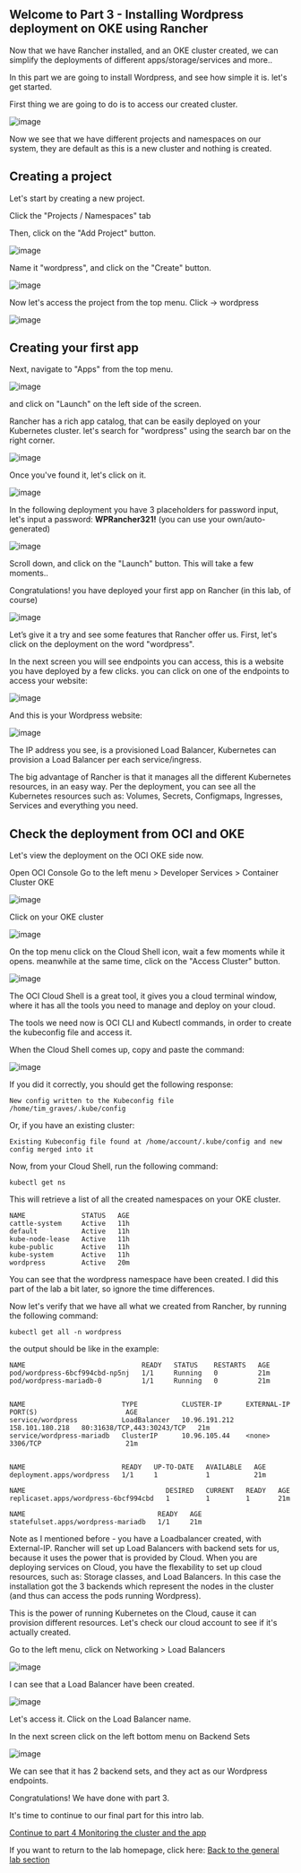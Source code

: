 ## Welcome to Part 3 - Installing Wordpress deployment on OKE using Rancher ##
 
Now that we have Rancher installed, and an OKE cluster created, 
we can simplify the deployments of different apps/storage/services and more.. 

In this part we are going to install Wordpress, and see how simple it is.
let's get started. 

First thing we are going to do is to access our created cluster. 

![image](https://github.com/deton57/oke-labs/blob/master/oke-rancher/screenshots/part3/Access-Cluster.PNG)

Now we see that we have different projects and namespaces on our system,
they are default as this is a new cluster and nothing is created. 

## Creating a project ##

Let's start by creating a new project.

Click the "Projects /  Namespaces" tab

Then, click on the "Add Project" button. 

![image](https://github.com/deton57/oke-labs/blob/master/oke-rancher/screenshots/part3/Projects%20and%20namespaces.PNG)

Name it "wordpress", and click on the "Create" button.

![image](https://github.com/deton57/oke-labs/blob/master/oke-rancher/screenshots/part3/project-creation.PNG)

Now let's access the project from the top menu. 
Click <cluster name> -> wordpress
 
![image](https://github.com/deton57/oke-labs/blob/master/oke-rancher/screenshots/part3/access-project.PNG)

## Creating your first app ##

Next, navigate to "Apps" from the top menu.

![image](https://github.com/deton57/oke-labs/blob/master/oke-rancher/screenshots/part3/apps.PNG)

and click on "Launch" on the left side of the screen.

Rancher has a rich app catalog, that can be easily deployed on your Kubernetes cluster.
let's search for "wordpress" using the search bar on the right corner. 

![image](https://github.com/deton57/oke-labs/blob/master/oke-rancher/screenshots/part3/app-catalog.PNG)

Once you've found it, let's click on it. 

![image](https://github.com/deton57/oke-labs/blob/master/oke-rancher/screenshots/part3/wordpress.PNG) 

In the following deployment you have 3 placeholders for password input,
let's input a password: **WPRancher321!** (you can use your own/auto-generated) 

![image](https://github.com/deton57/oke-labs/blob/master/oke-rancher/screenshots/part3/passwords.PNG)

Scroll down, and click on the "Launch" button. 
This will take a few moments..

Congratulations!
you have deployed your first app on Rancher (in this lab, of course)

![image](https://github.com/deton57/oke-labs/blob/master/oke-rancher/screenshots/part3/ready-deployment.PNG)

Let’s give it a try and see some features that Rancher offer us. 
First, let's click on the deployment on the word "wordpress". 

In the next screen you will see endpoints you can access,
this is a website you have deployed by a few clicks. 
you can click on one of the endpoints to access your website:

![image](https://github.com/deton57/oke-labs/blob/master/oke-rancher/screenshots/part3/endpoints.PNG)

And this is your Wordpress website:

![image](https://github.com/deton57/oke-labs/blob/master/oke-rancher/screenshots/part3/wordpress-website.PNG)

The IP address you see, is a provisioned Load Balancer,
Kubernetes can provision a Load Balancer per each service/ingress. 

The big advantage of Rancher is that it manages all the different Kubernetes resources,
in an easy way. Per the deployment, you can see all the Kubernetes resources such as:
Volumes, Secrets, Configmaps, Ingresses, Services and everything you need. 

## Check the deployment from OCI and OKE ##

Let's view the deployment on the OCI OKE side now. 

Open OCI Console 
Go to the left menu > Developer Services > Container Cluster OKE

![image](https://github.com/deton57/oke-labs/blob/master/oke-rancher/screenshots/part3/oke-oci.PNG)

Click on your OKE cluster

![image](https://github.com/deton57/oke-labs/blob/master/oke-rancher/screenshots/part3/click-on-oke.PNG)

On the top menu click on the Cloud Shell icon,
wait a few moments while it opens. meanwhile at the same time, click on the "Access Cluster" button.


![image](https://github.com/deton57/oke-labs/blob/master/oke-rancher/screenshots/part3/access-cluster-cloudshell.PNG)

The OCI Cloud Shell is a great tool, it gives you a cloud terminal window,
where it has all the tools you need to manage and deploy on your cloud.

The tools we need now is OCI CLI and Kubectl commands, in order to create the kubeconfig file
and access it. 

When the Cloud Shell comes up, copy and paste the command:

![image](https://github.com/deton57/oke-labs/blob/master/oke-rancher/screenshots/part3/copy-paste-cloud-shell.PNG) 

If you did it correctly, you should get the following response:

```
New config written to the Kubeconfig file /home/tim_graves/.kube/config
```
Or, if you have an existing cluster:

```
Existing Kubeconfig file found at /home/account/.kube/config and new config merged into it
```


Now, from your Cloud Shell, run the following command:

```kubectl get ns```

This will retrieve a list of all the created namespaces on your OKE cluster.

```
NAME              STATUS   AGE
cattle-system     Active   11h
default           Active   11h
kube-node-lease   Active   11h
kube-public       Active   11h
kube-system       Active   11h
wordpress         Active   20m
```

You can see that the wordpress namespace have been created. 
I did this part of the lab a bit later, so ignore the time differences. 

Now let's verify that we have all what we created from Rancher, by running the following command:

```kubectl get all -n wordpress```

the output should be like in the example:

```
NAME                             READY   STATUS    RESTARTS   AGE
pod/wordpress-6bcf994cbd-np5nj   1/1     Running   0          21m
pod/wordpress-mariadb-0          1/1     Running   0          21m


NAME                        TYPE           CLUSTER-IP      EXTERNAL-IP       PORT(S)                      AGE
service/wordpress           LoadBalancer   10.96.191.212   158.101.180.218   80:31638/TCP,443:30243/TCP   21m
service/wordpress-mariadb   ClusterIP      10.96.105.44    <none>            3306/TCP                     21m


NAME                        READY   UP-TO-DATE   AVAILABLE   AGE
deployment.apps/wordpress   1/1     1            1           21m

NAME                                   DESIRED   CURRENT   READY   AGE
replicaset.apps/wordpress-6bcf994cbd   1         1         1       21m

NAME                                 READY   AGE
statefulset.apps/wordpress-mariadb   1/1     21m
```

Note as I mentioned before - you have a Loadbalancer created, with External-IP.
Rancher will set up Load Balancers with backend sets for us, because it uses the power that is provided by Cloud.
When you are deploying services on Cloud, you have the flexability to set up cloud resources, such as: Storage classes,
and Load Balancers. 
In this case the installation got the 3 backends which represent the nodes in 
the cluster (and thus can access the pods running Wordpress).

This is the power of running Kubernetes on the Cloud, cause it can provision different resources. 
Let's check our cloud account to see if it's actually created. 


Go to the left menu, click on Networking > Load Balancers

![image](https://github.com/deton57/oke-labs/blob/master/oke-rancher/screenshots/part3/load-balancers.PNG)

I can see that a Load Balancer have been created. 

![image](https://github.com/deton57/oke-labs/blob/master/oke-rancher/screenshots/part3/Load-Balancer-created.PNG)

Let's access it. 
Click on the Load Balancer name.

In the next screen click on the left bottom menu on Backend Sets

![image](https://github.com/deton57/oke-labs/blob/master/oke-rancher/screenshots/part3/lb-backend.PNG)

We can see that it has 2 backend sets, 
and they act as our Wordpress endpoints. 

Congratulations! 
We have done with part 3. 

It's time to continue to our final part for this intro lab. 

[Continue to part 4 Monitoring the cluster and the app](mon.md) 

If you want to return to the lab homepage, click here: [Back to the general lab section](readme.md)







